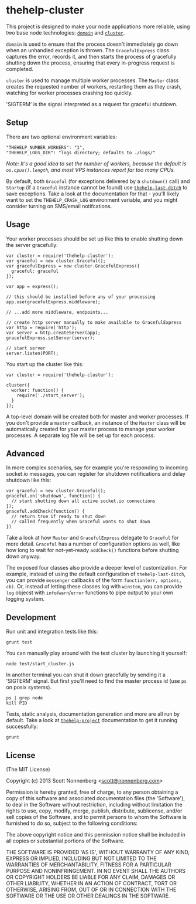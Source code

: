 # thehelp-cluster

This project is designed to make your node applications more reliable, using two base node technologies: [`domain`](http://nodejs.org/api/domain.html) and [`cluster`](http://nodejs.org/api/cluster.html).

`domain` is used to ensure that the process doesn't immediately go down when an unhandled exception is thrown. The `GracefulExpress` class captures the error, records it, and then starts the process of gracefully shutting down the process, ensuring that every in-progress request is completed.

`cluster` is used to manage multiple worker processes. The `Master` class creates the requested number of workers, restarting them as they crash, watching for worker processes crashing too quickly.

'SIGTERM' is the signal interpreted as a request for graceful shutdown.

## Setup

There are two optional environment variables:

```
"THEHELP_NUMBER_WORKERS": "1",
"THEHELP_LOGS_DIR": "logs directory; defaults to ./logs/"
```

_Note: It's a good idea to set the number of workers, because the default is `os.cpus().length`, and most VPS instances report far too many CPUs._

By default, both `Graceful` (for exceptions delivered by a `shutdown()` call) and `Startup` (if a `Graceful` instance cannot be found) use [`thehelp-last-ditch`](https://github.com/thehelp/last-ditch) to save exceptions. Take a look at the documentation for that - you'll likely want to set the `THEHELP_CRASH_LOG` environment variable, and you might consider turning on SMS/email notifcations.

## Usage

Your worker processes should be set up like this to enable shutting down the server gracefully:

```
var cluster = require('thehelp-cluster');
var graceful = new cluster.Graceful();
var gracefulExpress = new cluster.GracefulExpress({
  graceful: graceful
});

var app = express();

// this should be installed before any of your processing
app.use(gracefulExpress.middleware);

// ...add more middleware, endpoints...

// create http server manually to make available to GracefulExpress
var http = require('http');
var server = http.createServer(app);
gracefulExpress.setServer(server);

// start server
server.listen(PORT);
```

You start up the cluster like this:

```
var cluster = require('thehelp-cluster');

cluster({
  worker: function() {
    require('./start_server');
  }
});
```

A top-level domain will be created both for master and worker processes. If you don't provide a `master` callback, an instance of the `Master` class will be automatically created for your master process to manage your worker processes. A separate log file will be set up for each process.

## Advanced

In more complex scenarios, say for example you're responding to incoming socket.io messages, you can register for shutdown notifications and delay shutdown like this:

```
var graceful = new cluster.Graceful();
graceful.on('shutdown', function() {
  // start shutting down all active socket.io connections
});
graceful.addCheck(function() {
  // return true if ready to shut down
  // called frequently when Graceful wants to shut down
})
```

Take a look at how `Master` and `GracefulExpress` delegate to `Graceful` for more detail. `Graceful` has a number of configuration options as well, like how long to wait for not-yet-ready `addCheck()` functions before shutting down anyway.

The exposed four classes also provide a deeper level of customization. For example, instead of using the default configuration of `thehelp-last-ditch`, you can provide `messenger` callbacks of the form `function(err, options, cb)`. Or, instead of letting these classes log with `winston`, you can provide `log` objecst with `info`/`warn`/`error` functions to pipe output to your own logging system.

## Development

Run unit and integration tests like this:

```
grunt test
```

You can manually play around with the test cluster by launching it yourself:

```
node test/start_cluster.js
```

In another terminal you can shut it down gracefully by sending it a 'SIGTERM' signal. But first you'll need to find the master process id (use `ps` on posix systems).

```
ps | grep node
kill PID
```

Tests, static analysis, documentation generation and more are all run by default. Take a look at [`thehelp-project`](https://github.com/thehelp/project) documentation to get it running successfully:

```
grunt
```

## License

(The MIT License)

Copyright (c) 2013 Scott Nonnenberg &lt;scott@nonnenberg.com&gt;

Permission is hereby granted, free of charge, to any person obtaining
a copy of this software and associated documentation files (the
'Software'), to deal in the Software without restriction, including
without limitation the rights to use, copy, modify, merge, publish,
distribute, sublicense, and/or sell copies of the Software, and to
permit persons to whom the Software is furnished to do so, subject to
the following conditions:

The above copyright notice and this permission notice shall be
included in all copies or substantial portions of the Software.

THE SOFTWARE IS PROVIDED 'AS IS', WITHOUT WARRANTY OF ANY KIND,
EXPRESS OR IMPLIED, INCLUDING BUT NOT LIMITED TO THE WARRANTIES OF
MERCHANTABILITY, FITNESS FOR A PARTICULAR PURPOSE AND NONINFRINGEMENT.
IN NO EVENT SHALL THE AUTHORS OR COPYRIGHT HOLDERS BE LIABLE FOR ANY
CLAIM, DAMAGES OR OTHER LIABILITY, WHETHER IN AN ACTION OF CONTRACT,
TORT OR OTHERWISE, ARISING FROM, OUT OF OR IN CONNECTION WITH THE
SOFTWARE OR THE USE OR OTHER DEALINGS IN THE SOFTWARE.
